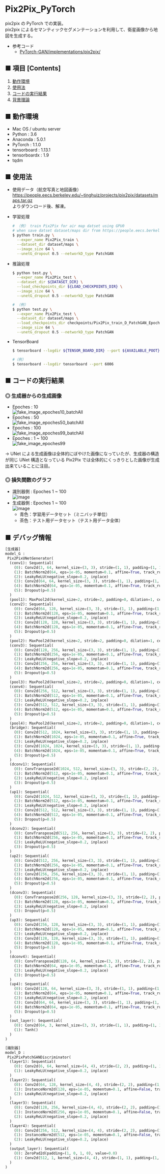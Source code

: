 # Pix2Pix_PyTorch
pix2pix の PyTorch での実装。<br>
pix2pix によるセマンティックセグメンテーションを利用して、衛星画像から地図を生成する。<br>

- 参考コード
    - [PyTorch-GAN/implementations/pix2pix/](https://github.com/eriklindernoren/PyTorch-GAN/tree/master/implementations/pix2pix)

## ■ 項目 [Contents]
1. [動作環境](#動作環境)
1. [使用法](#使用法)
1. [コードの実行結果](#コードの実行結果)
1. [背景理論](https://github.com/Yagami360/My_NoteBook/blob/master/%E6%83%85%E5%A0%B1%E5%B7%A5%E5%AD%A6/%E6%83%85%E5%A0%B1%E5%B7%A5%E5%AD%A6_%E6%A9%9F%E6%A2%B0%E5%AD%A6%E7%BF%92_%E7%94%9F%E6%88%90%E3%83%A2%E3%83%87%E3%83%AB.md#pix2pix)


## ■ 動作環境

- Mac OS / ubuntu server
- Python : 3.6
- Anaconda : 5.0.1
- PyTorch : 1.1.0
- tensorboard : 1.13.1
- tensorboardx : 1.9
- tqdm

## ■ 使用法

- 使用データ（航空写真と地図画像）<br>
  https://people.eecs.berkeley.edu/~tinghuiz/projects/pix2pix/datasets/maps.tar.gz<br>
  よりダウンロード後、解凍。

- 学習処理
  ```sh
  # （例） train Pix2Pix for air map datset using GPU0
  # when save datset dataset/maps dir from https://people.eecs.berkeley.edu/~tinghuiz/projects/pix2pix/datasets/maps.tar.gz
  $ python train.py \
    --exper_name Pix2Pix_train \
    --dataset_dir dataset/maps \
    --image_size 64 \
    --unetG_dropout 0.5 --networkD_type PatchGAN
  ```

- 推論処理
  ```sh
  $ python test.py \
    --exper_name Pix2Pix_test \
    --dataset_dir ${DATASET_DIR} \
    --load_checkpoints_dir ${LOAD_CHECKPOINTS_DIR} \
    --image_size 64 \
    --unetG_dropout 0.5 --networkD_type PatchGAN
  ```
  ```sh
  # （例）
  $ python test.py \
    --exper_name Pix2Pix_test \
    --dataset_dir dataset/maps \
    --load_checkpoints_dir checkpoints/Pix2Pix_train_D_PatchGAN_Epoch100_191231 \
    --image_size 64 \
    --unetG_dropout 0.5 --networkD_type PatchGAN
  ```

- TensorBoard
  ```sh
  $ tensorboard --logdir ${TENSOR_BOARD_DIR} --port ${AVAILABLE_POOT}
  ```

  ```sh
  #（例）
  $ tensorboard --logdir tensorboard --port 6006
  ```

<a id="コードの実行結果"></a>

## ■ コードの実行結果

### ◎ 生成器からの生成画像

- Epoches : 10<br>
  ![fake_image_epoches10_batchAll](https://user-images.githubusercontent.com/25688193/71606211-51840100-2bb2-11ea-8feb-6b3603abce70.png)<br>
- Epoches : 50<br>
  ![fake_image_epoches50_batchAll](https://user-images.githubusercontent.com/25688193/71606207-51840100-2bb2-11ea-82c6-19a80d99d48d.png)<br>
- Epoches : 100<br>
  ![fake_image_epoches99_batchAll](https://user-images.githubusercontent.com/25688193/71606210-51840100-2bb2-11ea-8543-593afadbcc1e.png)<br>
- Epoches : 1 ~ 100<br>
  ![fake_image_epoches99](https://user-images.githubusercontent.com/25688193/71606208-51840100-2bb2-11ea-9ab8-3796264c022e.gif)<br>

→ UNet による生成画像は全体的にぼやけた画像になっていたが、生成器の構造が同じ UNet 構造となっている Pix2Pix では全体的にくっきりとした画像が生成出来ていることに注目。

### ◎ 損失関数のグラフ

- 識別器側 : Epoches 1 ~ 100<br>
  ![image](https://user-images.githubusercontent.com/25688193/71606246-90b25200-2bb2-11ea-9792-e5e2d3e6dfc2.png)<br>
- 生成器側 : Epoches 1 ~ 100<br>
  ![image](https://user-images.githubusercontent.com/25688193/71606259-a758a900-2bb2-11ea-8721-6b2643d59321.png)<br>
  - 青色：学習用データセット（ミニバッチ単位）
  - 茶色：テスト用データセット（テスト用データ全体）

## ■ デバッグ情報

```python
[生成器]
model_G :
 Pix2PixUNetGenerator(
  (conv1): Sequential(
    (0): Conv2d(3, 64, kernel_size=(3, 3), stride=(1, 1), padding=(1, 1))
    (1): BatchNorm2d(64, eps=1e-05, momentum=0.1, affine=True, track_running_stats=True)
    (2): LeakyReLU(negative_slope=0.2, inplace)
    (3): Conv2d(64, 64, kernel_size=(3, 3), stride=(1, 1), padding=(1, 1))
    (4): BatchNorm2d(64, eps=1e-05, momentum=0.1, affine=True, track_running_stats=True)
    (5): Dropout(p=0.5)
  )
  (pool1): MaxPool2d(kernel_size=2, stride=2, padding=0, dilation=1, ceil_mode=False)
  (conv2): Sequential(
    (0): Conv2d(64, 128, kernel_size=(3, 3), stride=(1, 1), padding=(1, 1))
    (1): BatchNorm2d(128, eps=1e-05, momentum=0.1, affine=True, track_running_stats=True)
    (2): LeakyReLU(negative_slope=0.2, inplace)
    (3): Conv2d(128, 128, kernel_size=(3, 3), stride=(1, 1), padding=(1, 1))
    (4): BatchNorm2d(128, eps=1e-05, momentum=0.1, affine=True, track_running_stats=True)
    (5): Dropout(p=0.5)
  )
  (pool2): MaxPool2d(kernel_size=2, stride=2, padding=0, dilation=1, ceil_mode=False)
  (conv3): Sequential(
    (0): Conv2d(128, 256, kernel_size=(3, 3), stride=(1, 1), padding=(1, 1))
    (1): BatchNorm2d(256, eps=1e-05, momentum=0.1, affine=True, track_running_stats=True)
    (2): LeakyReLU(negative_slope=0.2, inplace)
    (3): Conv2d(256, 256, kernel_size=(3, 3), stride=(1, 1), padding=(1, 1))
    (4): BatchNorm2d(256, eps=1e-05, momentum=0.1, affine=True, track_running_stats=True)
    (5): Dropout(p=0.5)
  )
  (pool3): MaxPool2d(kernel_size=2, stride=2, padding=0, dilation=1, ceil_mode=False)
  (conv4): Sequential(
    (0): Conv2d(256, 512, kernel_size=(3, 3), stride=(1, 1), padding=(1, 1))
    (1): BatchNorm2d(512, eps=1e-05, momentum=0.1, affine=True, track_running_stats=True)
    (2): LeakyReLU(negative_slope=0.2, inplace)
    (3): Conv2d(512, 512, kernel_size=(3, 3), stride=(1, 1), padding=(1, 1))
    (4): BatchNorm2d(512, eps=1e-05, momentum=0.1, affine=True, track_running_stats=True)
    (5): Dropout(p=0.5)
  )
  (pool4): MaxPool2d(kernel_size=2, stride=2, padding=0, dilation=1, ceil_mode=False)
  (bridge): Sequential(
    (0): Conv2d(512, 1024, kernel_size=(3, 3), stride=(1, 1), padding=(1, 1))
    (1): BatchNorm2d(1024, eps=1e-05, momentum=0.1, affine=True, track_running_stats=True)
    (2): LeakyReLU(negative_slope=0.2, inplace)
    (3): Conv2d(1024, 1024, kernel_size=(3, 3), stride=(1, 1), padding=(1, 1))
    (4): BatchNorm2d(1024, eps=1e-05, momentum=0.1, affine=True, track_running_stats=True)
    (5): Dropout(p=0.5)
  )
  (dconv1): Sequential(
    (0): ConvTranspose2d(1024, 512, kernel_size=(3, 3), stride=(2, 2), padding=(1, 1), output_padding=(1, 1))
    (1): BatchNorm2d(512, eps=1e-05, momentum=0.1, affine=True, track_running_stats=True)
    (2): LeakyReLU(negative_slope=0.2, inplace)
    (3): Dropout(p=0.5)
  )
  (up1): Sequential(
    (0): Conv2d(1024, 512, kernel_size=(3, 3), stride=(1, 1), padding=(1, 1))
    (1): BatchNorm2d(512, eps=1e-05, momentum=0.1, affine=True, track_running_stats=True)
    (2): LeakyReLU(negative_slope=0.2, inplace)
    (3): Conv2d(512, 512, kernel_size=(3, 3), stride=(1, 1), padding=(1, 1))
    (4): BatchNorm2d(512, eps=1e-05, momentum=0.1, affine=True, track_running_stats=True)
    (5): Dropout(p=0.5)
  )
  (dconv2): Sequential(
    (0): ConvTranspose2d(512, 256, kernel_size=(3, 3), stride=(2, 2), padding=(1, 1), output_padding=(1, 1))
    (1): BatchNorm2d(256, eps=1e-05, momentum=0.1, affine=True, track_running_stats=True)
    (2): LeakyReLU(negative_slope=0.2, inplace)
    (3): Dropout(p=0.5)
  )
  (up2): Sequential(
    (0): Conv2d(512, 256, kernel_size=(3, 3), stride=(1, 1), padding=(1, 1))
    (1): BatchNorm2d(256, eps=1e-05, momentum=0.1, affine=True, track_running_stats=True)
    (2): LeakyReLU(negative_slope=0.2, inplace)
    (3): Conv2d(256, 256, kernel_size=(3, 3), stride=(1, 1), padding=(1, 1))
    (4): BatchNorm2d(256, eps=1e-05, momentum=0.1, affine=True, track_running_stats=True)
    (5): Dropout(p=0.5)
  )
  (dconv3): Sequential(
    (0): ConvTranspose2d(256, 128, kernel_size=(3, 3), stride=(2, 2), padding=(1, 1), output_padding=(1, 1))
    (1): BatchNorm2d(128, eps=1e-05, momentum=0.1, affine=True, track_running_stats=True)
    (2): LeakyReLU(negative_slope=0.2, inplace)
    (3): Dropout(p=0.5)
  )
  (up3): Sequential(
    (0): Conv2d(256, 128, kernel_size=(3, 3), stride=(1, 1), padding=(1, 1))
    (1): BatchNorm2d(128, eps=1e-05, momentum=0.1, affine=True, track_running_stats=True)
    (2): LeakyReLU(negative_slope=0.2, inplace)
    (3): Conv2d(128, 128, kernel_size=(3, 3), stride=(1, 1), padding=(1, 1))
    (4): BatchNorm2d(128, eps=1e-05, momentum=0.1, affine=True, track_running_stats=True)
    (5): Dropout(p=0.5)
  )
  (dconv4): Sequential(
    (0): ConvTranspose2d(128, 64, kernel_size=(3, 3), stride=(2, 2), padding=(1, 1), output_padding=(1, 1))
    (1): BatchNorm2d(64, eps=1e-05, momentum=0.1, affine=True, track_running_stats=True)
    (2): LeakyReLU(negative_slope=0.2, inplace)
    (3): Dropout(p=0.5)
  )
  (up4): Sequential(
    (0): Conv2d(128, 64, kernel_size=(3, 3), stride=(1, 1), padding=(1, 1))
    (1): BatchNorm2d(64, eps=1e-05, momentum=0.1, affine=True, track_running_stats=True)
    (2): LeakyReLU(negative_slope=0.2, inplace)
    (3): Conv2d(64, 64, kernel_size=(3, 3), stride=(1, 1), padding=(1, 1))
    (4): BatchNorm2d(64, eps=1e-05, momentum=0.1, affine=True, track_running_stats=True)
    (5): Dropout(p=0.5)
  )
  (out_layer): Sequential(
    (0): Conv2d(64, 3, kernel_size=(3, 3), stride=(1, 1), padding=(1, 1))
    (1): Tanh()
  )
)
```

```python
[識別器]
model_D :
 Pix2PixPatchGANDiscriminator(
  (layer1): Sequential(
    (0): Conv2d(6, 64, kernel_size=(4, 4), stride=(2, 2), padding=(1, 1))
    (1): LeakyReLU(negative_slope=0.2, inplace)
  )
  (layer2): Sequential(
    (0): Conv2d(64, 128, kernel_size=(4, 4), stride=(2, 2), padding=(1, 1))
    (1): InstanceNorm2d(128, eps=1e-05, momentum=0.1, affine=False, track_running_stats=False)
    (2): LeakyReLU(negative_slope=0.2, inplace)
  )
  (layer3): Sequential(
    (0): Conv2d(128, 256, kernel_size=(4, 4), stride=(2, 2), padding=(1, 1))
    (1): InstanceNorm2d(256, eps=1e-05, momentum=0.1, affine=False, track_running_stats=False)
    (2): LeakyReLU(negative_slope=0.2, inplace)
  )
  (layer4): Sequential(
    (0): Conv2d(256, 512, kernel_size=(4, 4), stride=(2, 2), padding=(1, 1))
    (1): InstanceNorm2d(512, eps=1e-05, momentum=0.1, affine=False, track_running_stats=False)
    (2): LeakyReLU(negative_slope=0.2, inplace)
  )
  (output_layer): Sequential(
    (0): ZeroPad2d(padding=(1, 0, 1, 0), value=0.0)
    (1): Conv2d(512, 1, kernel_size=(4, 4), stride=(1, 1), padding=(1, 1), bias=False)
  )
)
```
